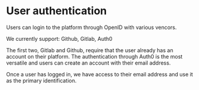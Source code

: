 # User authentication

Users can login to the platform through OpenID with various vencors.

We currently support: Github, Gitlab, Auth0

The first two, Gitlab and Github, require that the user already has an account on their platform. The authentication through Auth0 is the most versatile and users can create an account with their email address.

Once a user has logged in, we have access to their email address and use it as the primary identification.
